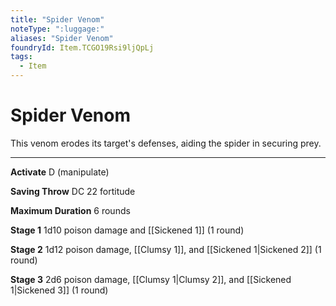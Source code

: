 ```yaml
---
title: "Spider Venom"
noteType: ":luggage:"
aliases: "Spider Venom"
foundryId: Item.TCGO19Rsi9ljQpLj
tags:
  - Item
---
```


# Spider Venom

This venom erodes its target's defenses, aiding the spider in securing prey.

* * *

**Activate** D (manipulate)

**Saving Throw** DC 22 fortitude

**Maximum Duration** 6 rounds

**Stage 1** 1d10 poison damage and [[Sickened 1]] (1 round)

**Stage 2** 1d12 poison damage, [[Clumsy 1]], and [[Sickened 1|Sickened 2]] (1 round)

**Stage 3** 2d6 poison damage, [[Clumsy 1|Clumsy 2]], and [[Sickened 1|Sickened 3]] (1 round)
